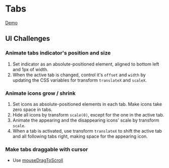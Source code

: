 # Tabs
[Demo](https://boyin-gui-challenges.netlify.app/components/tabs/)

## UI Challenges
### Animate tabs indicator's position and size
1. Set indicator as an absolute-positioned element, aligned to bottom left and 1px of width. 
2. When the active tab is changed, control it's `offset` and `width` by updating the CSS variables for transform `translateX` and `scaleX`.

### Animate icons grow / shrink 
1. Set icons as absolute-positioned elements in each tab. Make icons take zero space in tabs.
2. Hide all icons by transform `scale(0)`, except for the one in the active tab.
3. Animate the appearing and the disappearing icons' scale by transform `scale`.
4. When a tab is activated, use transform `translateX` to shift the active tab and all following tabs right, making space for the appearing icon.

### Make tabs draggable with cursor
- Use [mouseDragToScroll](../../js-libraries/mouseDragToScroll.js)
